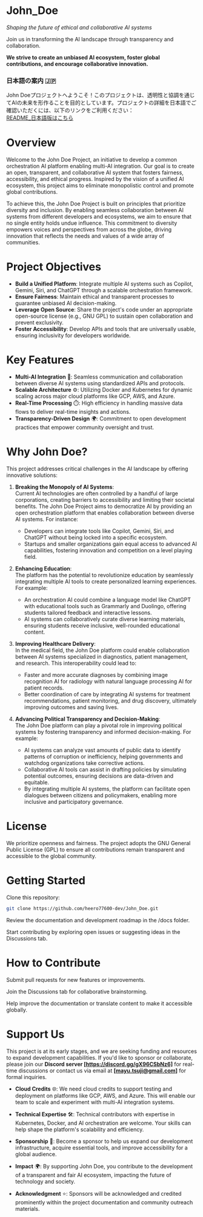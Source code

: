 # John_Doe
*Shaping the future of ethical and collaborative AI systems*

Join us in transforming the AI landscape through transparency and collaboration.

**We strive to create an unbiased AI ecosystem, foster global contributions, and encourage collaborative innovation.**

### **日本語の案内 🇯🇵**
John Doeプロジェクトへようこそ！このプロジェクトは、透明性と協調を通じてAIの未来を形作ることを目的としています。プロジェクトの詳細を日本語でご確認いただくには、以下のリンクをご利用ください：  
[README_日本語版はこちら](https://github.com/heero77600-dev/John_Doe/blob/main/readme_ja.md)

# **Overview**
Welcome to the John Doe Project, an initiative to develop a common orchestration AI platform enabling multi-AI integration. Our goal is to create an open, transparent, and collaborative AI system that fosters fairness, accessibility, and ethical progress. Inspired by the vision of a unified AI ecosystem, this project aims to eliminate monopolistic control and promote global contributions.

To achieve this, the John Doe Project is built on principles that prioritize diversity and inclusion. By enabling seamless collaboration between AI systems from different developers and ecosystems, we aim to ensure that no single entity holds undue influence. This commitment to diversity empowers voices and perspectives from across the globe, driving innovation that reflects the needs and values of a wide array of communities.


# Project Objectives
- **Build a Unified Platform**: Integrate multiple AI systems such as Copilot, Gemini, Siri, and ChatGPT through a scalable orchestration framework.
- **Ensure Fairness**: Maintain ethical and transparent processes to guarantee unbiased AI decision-making.
- **Leverage Open Source**: Share the project's code under an appropriate open-source license (e.g., GNU GPL) to sustain open collaboration and prevent exclusivity.
- **Foster Accessibility**: Develop APIs and tools that are universally usable, ensuring inclusivity for developers worldwide.


# Key Features
- **Multi-AI Integration** 🤖: Seamless communication and collaboration between diverse AI systems using standardized APIs and protocols.
- **Scalable Architecture** ⚙️: Utilizing Docker and Kubernetes for dynamic scaling across major cloud platforms like GCP, AWS, and Azure.
- **Real-Time Processing** ⏱️: High efficiency in handling massive data flows to deliver real-time insights and actions.
- **Transparency-Driven Design** 🌍: Commitment to open development practices that empower community oversight and trust.

# **Why John Doe?**
This project addresses critical challenges in the AI landscape by offering innovative solutions:

1. **Breaking the Monopoly of AI Systems**:  
   Current AI technologies are often controlled by a handful of large corporations, creating barriers to accessibility and limiting their societal benefits. The John Doe Project aims to democratize AI by providing an open orchestration platform that enables collaboration between diverse AI systems. For instance:
   - Developers can integrate tools like Copilot, Gemini, Siri, and ChatGPT without being locked into a specific ecosystem.
   - Startups and smaller organizations gain equal access to advanced AI capabilities, fostering innovation and competition on a level playing field.

2. **Enhancing Education**:  
   The platform has the potential to revolutionize education by seamlessly integrating multiple AI tools to create personalized learning experiences. For example:
   - An orchestration AI could combine a language model like ChatGPT with educational tools such as Grammarly and Duolingo, offering students tailored feedback and interactive lessons.
   - AI systems can collaboratively curate diverse learning materials, ensuring students receive inclusive, well-rounded educational content.

3. **Improving Healthcare Delivery**:  
   In the medical field, the John Doe platform could enable collaboration between AI systems specialized in diagnostics, patient management, and research. This interoperability could lead to:
   - Faster and more accurate diagnoses by combining image recognition AI for radiology with natural language processing AI for patient records.
   - Better coordination of care by integrating AI systems for treatment recommendations, patient monitoring, and drug discovery, ultimately improving outcomes and saving lives.

4. **Advancing Political Transparency and Decision-Making**:  
   The John Doe platform can play a pivotal role in improving political systems by fostering transparency and informed decision-making. For example:
   - AI systems can analyze vast amounts of public data to identify patterns of corruption or inefficiency, helping governments and watchdog organizations take corrective actions.
   - Collaborative AI tools can assist in drafting policies by simulating potential outcomes, ensuring decisions are data-driven and equitable.
   - By integrating multiple AI systems, the platform can facilitate open dialogues between citizens and policymakers, enabling more inclusive and participatory governance.

# License
We prioritize openness and fairness. The project adopts the GNU General Public License (GPL) to ensure all contributions remain transparent and accessible to the global community.

# Getting Started
Clone this repository:

```bash
git clone https://github.com/heero77600-dev/John_Doe.git
```
Review the documentation and development roadmap in the /docs folder.

Start contributing by exploring open issues or suggesting ideas in the Discussions tab.

# How to Contribute
Submit pull requests for new features or improvements.

Join the Discussions tab for collaborative brainstorming.

Help improve the documentation or translate content to make it accessible globally.

# Support Us
This project is at its early stages, and we are seeking funding and resources to expand development capabilities. If you'd like to sponsor or collaborate, please join our **Discord server [https://discord.gg/gX96CSbNz6]** for real-time discussions or contact us via email at **[mayu.tsuji@gmail.com]** for formal inquiries.

- **Cloud Credits** 🌐: We need cloud credits to support testing and deployment on platforms like GCP, AWS, and Azure. This will enable our team to scale and experiment with multi-AI integration systems.

- **Technical Expertise** 🛠️: Technical contributors with expertise in Kubernetes, Docker, and AI orchestration are welcome. Your skills can help shape the platform's scalability and efficiency.

- **Sponsorship** 🤝: Become a sponsor to help us expand our development infrastructure, acquire essential tools, and improve accessibility for a global audience.

- **Impact** 🌍: By supporting John Doe, you contribute to the development of a transparent and fair AI ecosystem, impacting the future of technology and society.

- **Acknowledgment** ⭐: Sponsors will be acknowledged and credited prominently within the project documentation and community outreach materials.
